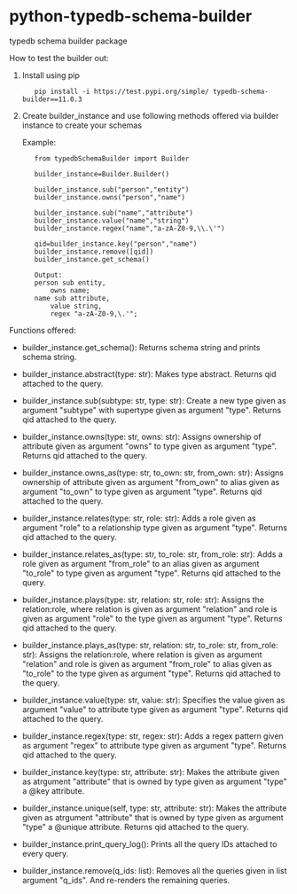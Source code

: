 # python-typedb-schema-builder
typedb schema builder package

How to test the builder out:
1. Install using pip
   ``` 
      pip install -i https://test.pypi.org/simple/ typedb-schema-builder==11.0.3
   ```
2. Create builder_instance and use following methods offered via builder instance to create your schemas

   Example:
   
   ```
      from typedbSchemaBuilder import Builder
      
      builder_instance=Builder.Builder()
      
      builder_instance.sub("person","entity")
      builder_instance.owns("person","name")
      
      builder_instance.sub("name","attribute")
      builder_instance.value("name","string")
      builder_instance.regex("name","a-zA-Z0-9,\\.\'")
      
      qid=builder_instance.key("person","name")
      builder_instance.remove([qid])
      builder_instance.get_schema()
   ```
   ```
      Output:
      person sub entity,
          owns name;
      name sub attribute,
          value string,
          regex "a-zA-Z0-9,\.'";
   ```
Functions offered:

* builder_instance.get_schema():
Returns schema string and prints schema string.

* builder_instance.abstract(type: str):
Makes type abstract. Returns qid attached to the query.

* builder_instance.sub(subtype: str, type: str):
Create a new type given as argument "subtype" with supertype given as argument "type". Returns qid attached to the query.

* builder_instance.owns(type: str, owns: str):
Assigns ownership of attribute given as argument "owns" to type given as argument "type". Returns qid attached to the query.

* builder_instance.owns_as(type: str, to_own: str, from_own: str):
Assigns ownership of attribute given as argument "from_own" to alias given as argument "to_own" to type given as argument "type". Returns qid attached to the query.

* builder_instance.relates(type: str, role: str):
Adds a role given as argument "role" to a relationship type given as argument "type". Returns qid attached to the query.

* builder_instance.relates_as(type: str, to_role: str, from_role: str):
Adds a role given as argument "from_role" to an alias given as argument "to_role" to type given as argument "type". Returns qid attached to the query.

* builder_instance.plays(type: str, relation: str, role: str):
Assigns the relation:role, where relation is given as argument "relation" and role is given as argument "role" to the type given as argument "type". Returns qid attached to the query.

* builder_instance.plays_as(type: str, relation: str, to_role: str, from_role: str):
Assigns the relation:role, where relation is given as argument "relation" and role is given as argument "from_role" to alias given as "to_role" to the type given as argument "type". Returns qid attached to the query.

* builder_instance.value(type: str, value: str):
Specifies the value given as argument "value" to attribute type given as argument "type". Returns qid attached to the query.

* builder_instance.regex(type: str, regex: str):
Adds a regex pattern given as argument "regex" to attribute type given as argument "type". Returns qid attached to the query.

* builder_instance.key(type: str, attribute: str):
Makes the attribute given as atrgument "attribute" that is owned by type given as argument "type" a @key attribute.

* builder_instance.unique(self, type: str, attribute: str):
Makes the attribute given as atrgument "attribute" that is owned by type given as argument "type" a @unique attribute. Returns qid attached to the query.

* builder_instance.print_query_log():
Prints all the query IDs attached to every query.

* builder_instance.remove(q_ids: list):
Removes all the queries given in list argument "q_ids". And re-renders the remaining queries.
